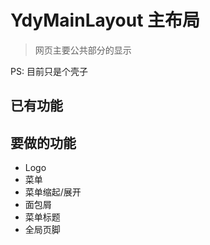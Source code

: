# YdyMainLayout 主布局

> 网页主要公共部分的显示

PS: 目前只是个壳子

## 已有功能

## 要做的功能

- Logo
- 菜单
- 菜单缩起/展开
- 面包屑
- 菜单标题
- 全局页脚